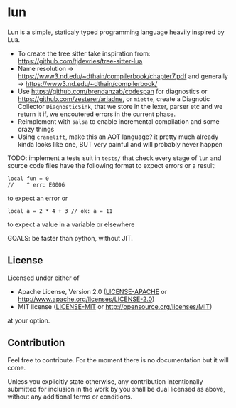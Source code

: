 # lun

Lun is a simple, staticaly typed programming language heavily inspired by Lua.

- To create the tree sitter take inspiration from:
  https://github.com/tjdevries/tree-sitter-lua
- Name resolution -> https://www3.nd.edu/~dthain/compilerbook/chapter7.pdf
  and generally -> https://www3.nd.edu/~dthain/compilerbook/
- Use https://github.com/brendanzab/codespan for diagnostics or
  https://github.com/zesterer/ariadne, or `miette`, create a Diagnotic Collector
  `DiagnosticSink`, that we store in the lexer, parser etc and we return it if,
  we encoutered errors in the current phase.
- Reimplement with `salsa` to enable incremental compilation and some crazy
  things
- Using `cranelift`, make this an AOT language? it pretty much already kinda
  looks like one, BUT very painful and will probably never happen

TODO: implement a tests suit in `tests/` that check every stage of `lun` and
source code files have the following format to expect errors or a result:
```lun
local fun = 0
//    ^ err: E0006
```
to expect an error or
```lun
local a = 2 * 4 + 3 // ok: a = 11
```
to expect a value in a variable or elsewhere

GOALS: be faster than python, without JIT.

## License

Licensed under either of
 * Apache License, Version 2.0 ([LICENSE-APACHE](LICENSE-APACHE) or http://www.apache.org/licenses/LICENSE-2.0)
 * MIT license ([LICENSE-MIT](LICENSE-MIT) or http://opensource.org/licenses/MIT)

at your option.

## Contribution

Feel free to contribute. For the moment there is no documentation but it will come.

Unless you explicitly state otherwise, any contribution intentionally submitted
for inclusion in the work by you shall be dual licensed as above, without any
additional terms or conditions.

